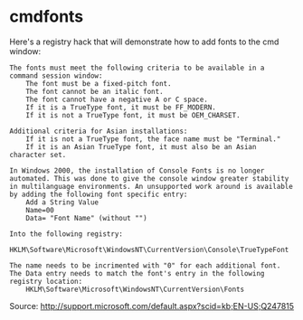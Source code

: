 cmdfonts
========

Here's a registry hack that will demonstrate how to add fonts to the cmd window:

    The fonts must meet the following criteria to be available in a command session window: 
        The font must be a fixed-pitch font.
        The font cannot be an italic font.
        The font cannot have a negative A or C space.
        If it is a TrueType font, it must be FF_MODERN.
        If it is not a TrueType font, it must be OEM_CHARSET.

    Additional criteria for Asian installations: 
        If it is not a TrueType font, the face name must be "Terminal."
        If it is an Asian TrueType font, it must also be an Asian character set.

    In Windows 2000, the installation of Console Fonts is no longer automated. This was done to give the console window greater stability in multilanguage environments. An unsupported work around is available by adding the following font specific entry: 
        Add a String Value
        Name=00
        Data= "Font Name" (without "") 

    Into the following registry: 
        HKLM\Software\Microsoft\WindowsNT\CurrentVersion\Console\TrueTypeFont 

    The name needs to be incrimented with "0" for each additional font. The Data entry needs to match the font's entry in the following registry location: 
        HKLM\Software\Microsoft\WindowsNT\CurrentVersion\Fonts 

Source: http://support.microsoft.com/default.aspx?scid=kb;EN-US;Q247815
